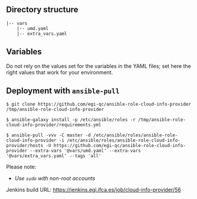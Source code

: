 ## Directory structure

    |-- vars
        |-- umd.yaml
        |-- extra_vars.yaml

## Variables

Do not rely on the values set for the variables in the YAML files; set here 
the right values that work for your environment.

## Deployment with `ansible-pull`

    $ git clone https://github.com/egi-qc/ansible-role-cloud-info-provider /tmp/ansible-role-cloud-info-provider

    $ ansible-galaxy install -p /etc/ansible/roles -r /tmp/ansible-role-cloud-info-provider/requirements.yml

    $ ansible-pull -vvv -C master -d /etc/ansible/roles/ansible-role-cloud-info-provider -i /etc/ansible/roles/ansible-role-cloud-info-provider/hosts -U https://github.com/egi-qc/ansible-role-cloud-info-provider --extra-vars '@vars/umd.yaml' --extra-vars '@vars/extra_vars.yaml' --tags 'all'

Please note:
  - _Use `sudo` with non-root accounts_

Jenkins build URL: https://jenkins.egi.ifca.es/job/cloud-info-provider/56
